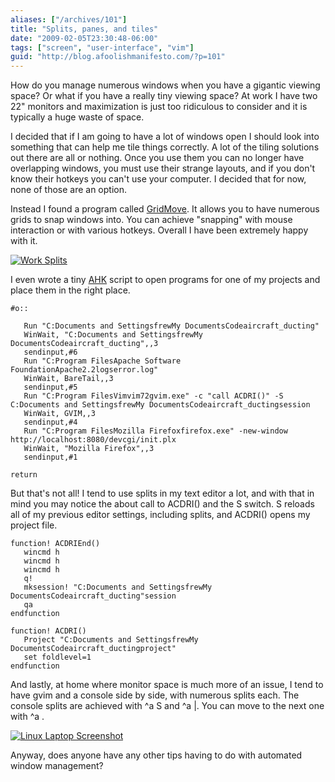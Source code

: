 ```yaml
---
aliases: ["/archives/101"]
title: "Splits, panes, and tiles"
date: "2009-02-05T23:30:48-06:00"
tags: ["screen", "user-interface", "vim"]
guid: "http://blog.afoolishmanifesto.com/?p=101"
---
```

How do you manage numerous windows when you have a gigantic viewing space? Or what if you have a really tiny viewing space? At work I have two 22" monitors and maximization is just too ridiculous to consider and it is typically a huge waste of space.

I decided that if I am going to have a lot of windows open I should look into something that can help me tile things correctly. A lot of the tiling solutions out there are all or nothing. Once you use them you can no longer have overlapping windows, you must use their strange layouts, and if you don't know their hotkeys you can't use your computer. I decided that for now, none of those are an option.

Instead I found a program called [GridMove](http://www.jgpaiva.donationcoders.com/gridmove.html). It allows you to have numerous grids to snap windows into. You can achieve "snapping" with mouse interaction or with various hotkeys. Overall I have been extremely happy with it.

[![Work Splits](/wp-content/uploads/2009/02/splitss-300x93.png "Work Splits")](/wp-content/uploads/2009/02/splitss.png)

I even wrote a tiny [AHK](http://www.autohotkey.com/) script to open programs for one of my projects and place them in the right place.

    #o::

       Run "C:Documents and SettingsfrewMy DocumentsCodeaircraft_ducting"
       WinWait, "C:Documents and SettingsfrewMy DocumentsCodeaircraft_ducting",,3
       sendinput,#6
       Run "C:Program FilesApache Software FoundationApache2.2logserror.log"
       WinWait, BareTail,,3
       sendinput,#5
       Run "C:Program FilesVimvim72gvim.exe" -c "call ACDRI()" -S C:Documents and SettingsfrewMy DocumentsCodeaircraft_ductingsession
       WinWait, GVIM,,3
       sendinput,#4
       Run "C:Program FilesMozilla Firefoxfirefox.exe" -new-window http://localhost:8080/devcgi/init.plx
       WinWait, "Mozilla Firefox",,3
       sendinput,#1

    return

But that's not all! I tend to use splits in my text editor a lot, and with that in mind you may notice the about call to ACDRI() and the S switch. S reloads all of my previous editor settings, including splits, and ACDRI() opens my project file.

    function! ACDRIEnd()
       wincmd h
       wincmd h
       wincmd h
       q!
       mksession! "C:Documents and SettingsfrewMy DocumentsCodeaircraft_ducting"session
       qa
    endfunction

    function! ACDRI()
       Project "C:Documents and SettingsfrewMy DocumentsCodeaircraft_ductingproject"
       set foldlevel=1
    endfunction

And lastly, at home where monitor space is much more of an issue, I tend to have gvim and a console side by side, with numerous splits each. The console splits are achieved with ^a S and ^a |. You can move to the next one with ^a .

[![Linux Laptop Screenshot](/wp-content/uploads/2009/01/ss-300x180.png "Linux Laptop Screenshot")](/wp-content/uploads/2009/01/ss.png)

Anyway, does anyone have any other tips having to do with automated window management?
